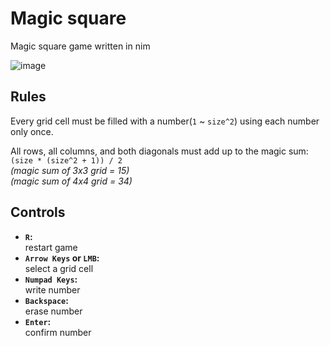 # Magic square

Magic square game written in nim

![image](https://user-images.githubusercontent.com/40219740/143672023-f199d584-a5bb-4124-abb6-0ad178a9b44a.png)

## Rules

Every grid cell must be filled with a number(`1` ~ `size^2`) using each number only once.

All rows, all columns, and both diagonals must add up to the magic sum: `(size * (size^2 + 1)) / 2`\
*(magic sum of 3x3 grid = 15)*\
*(magic sum of 4x4 grid = 34)*

## Controls

- **`R`:**\
restart game
- **`Arrow Keys` or `LMB`:**\
select a grid cell
- **`Numpad Keys`:**\
write number
- **`Backspace`:**\
erase number
- **`Enter`:**\
confirm number
